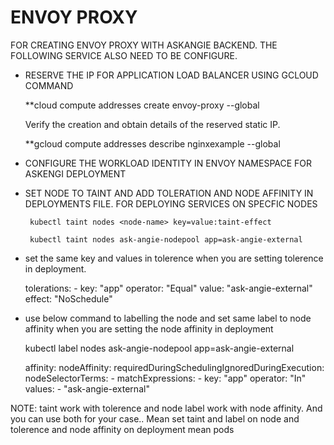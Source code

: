 # ENVOY PROXY

FOR CREATING ENVOY PROXY WITH ASKANGIE BACKEND. THE FOLLOWING SERVICE ALSO NEED TO BE CONFIGURE.

- RESERVE THE IP FOR APPLICATION LOAD BALANCER USING GCLOUD COMMAND

   **cloud compute addresses create envoy-proxy --global  

   Verify the creation and obtain details of the reserved static IP.

   **gcloud compute addresses describe nginxexample --global

- CONFIGURE THE WORKLOAD IDENTITY IN ENVOY NAMESPACE FOR ASKENGI DEPLOYMENT

- SET NODE TO TAINT AND ADD TOLERATION AND NODE AFFINITY IN DEPLOYMENTS FILE. FOR DEPLOYING SERVICES ON SPECFIC NODES

       kubectl taint nodes <node-name> key=value:taint-effect

       kubectl taint nodes ask-angie-nodepool app=ask-angie-external 

- set the same key and values in tolerence when you are setting tolerence in deployment.

    tolerations:
      - key: "app"
        operator: "Equal"
        value: "ask-angie-external"
        effect: "NoSchedule"

- use below command to labelling the node and set same label to node affinity when you are setting the node affinity in deployment

    kubectl label nodes ask-angie-nodepool app=ask-angie-external

    affinity:
        nodeAffinity:
          requiredDuringSchedulingIgnoredDuringExecution:
            nodeSelectorTerms:
            - matchExpressions:
              - key: "app"
                operator: "In"
                values:
                - "ask-angie-external"

NOTE: taint work with tolerence and node label work with node affinity. And you can use both for your case.. Mean set taint and label on node and tolerence and node affinity on deployment mean pods 
 



  
